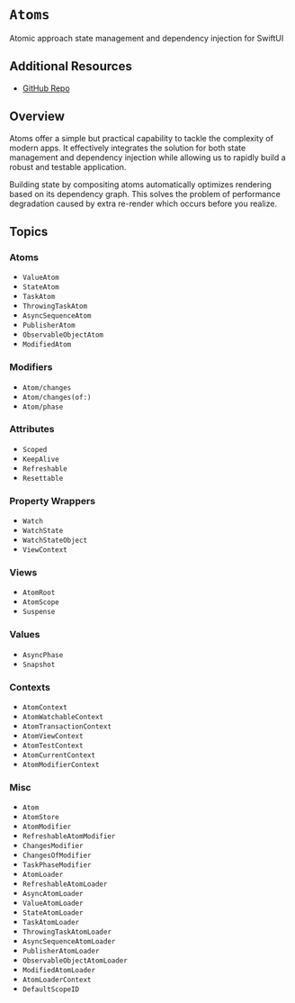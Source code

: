 # ``Atoms``

Atomic approach state management and dependency injection for SwiftUI

## Additional Resources

- [GitHub Repo](https://github.com/ra1028/swiftui-atom-properties)

## Overview

Atoms offer a simple but practical capability to tackle the complexity of modern apps. It effectively integrates the solution for both state management and dependency injection while allowing us to rapidly build a robust and testable application.

Building state by compositing atoms automatically optimizes rendering based on its dependency graph. This solves the problem of performance degradation caused by extra re-render which occurs before you realize.

## Topics

### Atoms

- ``ValueAtom``
- ``StateAtom``
- ``TaskAtom``
- ``ThrowingTaskAtom``
- ``AsyncSequenceAtom``
- ``PublisherAtom``
- ``ObservableObjectAtom``
- ``ModifiedAtom``

### Modifiers

- ``Atom/changes``
- ``Atom/changes(of:)``
- ``Atom/phase``

### Attributes

- ``Scoped``
- ``KeepAlive``
- ``Refreshable``
- ``Resettable``

### Property Wrappers

- ``Watch``
- ``WatchState``
- ``WatchStateObject``
- ``ViewContext``

### Views

- ``AtomRoot``
- ``AtomScope``
- ``Suspense``

### Values

- ``AsyncPhase``
- ``Snapshot``

### Contexts

- ``AtomContext``
- ``AtomWatchableContext``
- ``AtomTransactionContext``
- ``AtomViewContext``
- ``AtomTestContext``
- ``AtomCurrentContext``
- ``AtomModifierContext``

### Misc

- ``Atom``
- ``AtomStore``
- ``AtomModifier``
- ``RefreshableAtomModifier``
- ``ChangesModifier``
- ``ChangesOfModifier``
- ``TaskPhaseModifier``
- ``AtomLoader``
- ``RefreshableAtomLoader``
- ``AsyncAtomLoader``
- ``ValueAtomLoader``
- ``StateAtomLoader``
- ``TaskAtomLoader``
- ``ThrowingTaskAtomLoader``
- ``AsyncSequenceAtomLoader``
- ``PublisherAtomLoader``
- ``ObservableObjectAtomLoader``
- ``ModifiedAtomLoader``
- ``AtomLoaderContext``
- ``DefaultScopeID``
